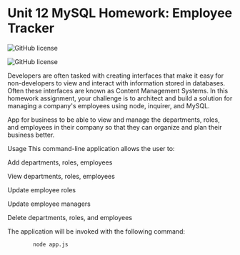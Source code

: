 # Unit 12 MySQL Homework: Employee Tracker

![GitHub license](https://img.shields.io/badge/Made%20by-%40Guerrero-green)

![GitHub license](https://img.shields.io/badge/license-MIT-blue.svg)


Developers are often tasked with creating interfaces that make it easy for non-developers to view and interact with information stored in databases. Often these interfaces are known as Content Management Systems. In this homework assignment, your challenge is to architect and build a solution for managing a company's employees using node, inquirer, and MySQL.

App for business to be able to view and manage the departments, roles, and employees in their company so that they can organize and plan their business better.

Usage
This command-line application allows the user to:

Add departments, roles, employees

View departments, roles, employees

Update employee roles

Update employee managers

Delete departments, roles, and employees

The application will be invoked with the following command:

            node app.js
